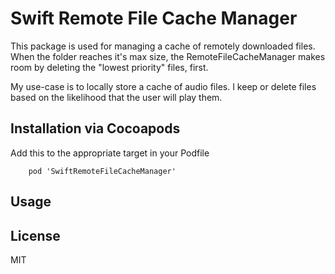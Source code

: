 # Swift Remote File Cache Manager

This package is used for managing a cache of remotely downloaded files.  When the folder reaches it's max size, the RemoteFileCacheManager makes room by deleting the "lowest priority" files, first.

My use-case is to locally store a cache of audio files.  I keep or delete files based on the likelihood that the user will play them.

## Installation via Cocoapods

Add this to the appropriate target in your Podfile
```
    pod 'SwiftRemoteFileCacheManager'
```
## Usage




License
----

MIT